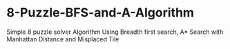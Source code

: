 # 8-Puzzle-BFS-and-A-Algorithm

Simple 8 puzzle solver Algorithm Using Breadth first search, A* Search with Manhattan Distance and Misplaced Tile

